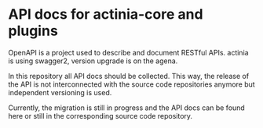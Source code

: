 # API docs for actinia-core and plugins

OpenAPI is a project used to describe and document RESTful APIs.
actinia is using swagger2, version upgrade is on the agena.

In this repository all API docs should be collected. This way,
the release of the API is not interconnected with the source
code repositories anymore but independent versioning is used.

Currently, the migration is still in progress and the API docs
can be found here or still in the corresponding source code
repository.
